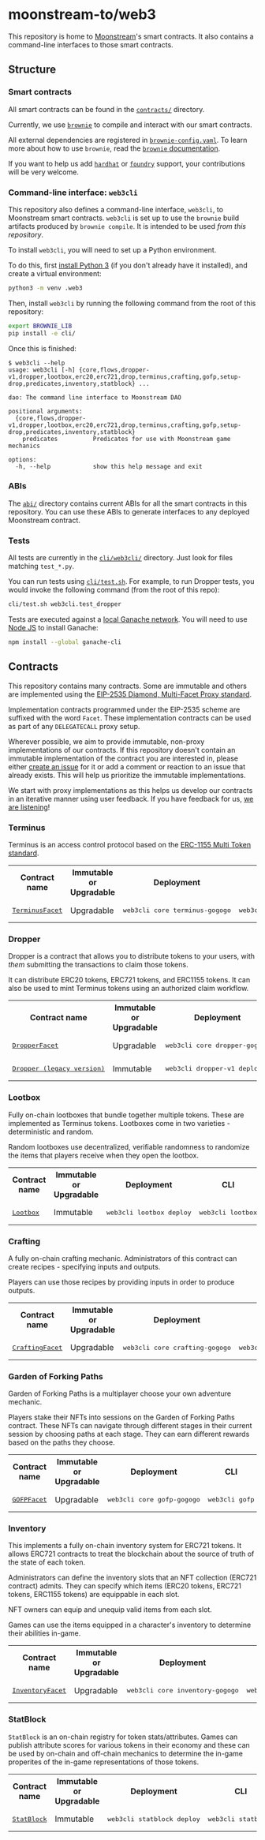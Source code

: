 # moonstream-to/web3

This repository is home to [Moonstream](https://moonstream.to)'s smart contracts. It also contains
a command-line interfaces to those smart contracts.

## Structure

### Smart contracts

All smart contracts can be found in the [`contracts/`](./contracts/) directory.

Currently, we use [`brownie`](https://github.com/eth-brownie/brownie) to compile and interact with our
smart contracts.

All external dependencies are registered in [`brownie-config.yaml`](./brownie-config.yaml). To learn more
about how to use `brownie`, read the [`brownie` documentation](https://eth-brownie.readthedocs.io/en/latest/).

If you want to help us add [`hardhat`](https://hardhat.org/) or [`foundry`](https://github.com/foundry-rs/foundry)
support, your contributions will be very welcome.


### Command-line interface: `web3cli`

This repository also defines a command-line interface, `web3cli`, to Moonstream smart contracts. `web3cli`
is set up to use the `brownie` build artifacts produced by `brownie compile`. It is intended to be used
*from this repository*.

To install `web3cli`, you will need to set up a Python environment.

To do this, first [install Python 3](https://www.python.org/) (if you don't already have it installed),
and create a virtual environment:

```bash
python3 -m venv .web3
```

Then, install `web3cli` by running the following command from the root of this repository:

```bash
export BROWNIE_LIB
pip install -e cli/
```

Once this is finished:

```
$ web3cli --help
usage: web3cli [-h] {core,flows,dropper-v1,dropper,lootbox,erc20,erc721,drop,terminus,crafting,gofp,setup-drop,predicates,inventory,statblock} ...

dao: The command line interface to Moonstream DAO

positional arguments:
  {core,flows,dropper-v1,dropper,lootbox,erc20,erc721,drop,terminus,crafting,gofp,setup-drop,predicates,inventory,statblock}
    predicates          Predicates for use with Moonstream game mechanics

options:
  -h, --help            show this help message and exit
```

### ABIs

The [`abi/`](./abi/) directory contains current ABIs for all the smart contracts in this repository. You
can use these ABIs to generate interfaces to any deployed Moonstream contract.


### Tests

All tests are currently in the [`cli/web3cli/`](./cli/web3cli/) directory. Just look for files matching
`test_*.py`.

You can run tests using [`cli/test.sh`](./cli/test.sh). For example, to run Dropper tests, you would invoke
the following command (from the root of this repo):

```bash
cli/test.sh web3cli.test_dropper
```

Tests are executed against a [local Ganache network](https://github.com/trufflesuite/ganache). You will need
to use [Node JS](https://nodejs.org/en) to install Ganache:

```bash
npm install --global ganache-cli
```

## Contracts

This repository contains many contracts. Some are immutable and others are implemented using the
[EIP-2535 Diamond, Multi-Facet Proxy standard](https://eips.ethereum.org/EIPS/eip-2535).

Implementation contracts programmed under the EIP-2535 scheme are suffixed with the word `Facet`. These implementation
contracts can be used as part of any `DELEGATECALL` proxy setup.

Wherever possible, we aim to provide immutable, non-proxy implementations of our contracts. If this repository
doesn't contain an immutable implementation of the contract you are interested in, please either [create an
issue](https://github.com/moonstream-to/web3/issues/new) for it or add a comment or reaction to an issue that already exists.
This will help us prioritize the immutable implementations.

We start with proxy implementations as this helps us develop our contracts in an iterative manner using
user feedback. If you have feedback for us, [we are listening](https://discord.gg/K56VNUQGvA)!

### Terminus

Terminus is an access control protocol based on the [ERC-1155 Multi Token standard](https://eips.ethereum.org/EIPS/eip-1155).

<table>
  <tr>
    <th>Contract name</th>
    <th>Immutable or Upgradable</th>
    <th>Deployment</th>
    <th>CLI</th>
    <th>Solidity interface</th>
    <th>ABI</th>
  </tr>
  <tr>
    <td><a href="./contracts/terminus/TerminusFacet.sol"><pre>TerminusFacet</pre></a></td>
    <td>Upgradable</td>
    <td><pre>web3cli core terminus-gogogo</pre></td>
    <td><pre>web3cli terminus</pre></td>
    <td><a href="./contracts/interfaces/ITerminus.sol"><pre>ITerminus</pre></a></td>
    <td><a href="./abi/TerminusFacet.json"><pre>abi/TerminusFacet.json</pre></a></td>
  </tr>
</table>

### Dropper

Dropper is a contract that allows you to distribute tokens to your users, with *them* submitting the
transactions to claim those tokens.

It can distribute ERC20 tokens, ERC721 tokens, and ERC1155 tokens. It can also be used to mint Terminus
tokens using an authorized claim workflow.

<table>
  <tr>
    <th>Contract name</th>
    <th>Immutable or Upgradable</th>
    <th>Deployment</th>
    <th>CLI</th>
    <th>Solidity interface</th>
    <th>ABI</th>
  </tr>
  <tr>
    <td><a href="./contracts/Dropper/DropperFacet.sol"><pre>DropperFacet</pre></a></td>
    <td>Upgradable</td>
    <td><pre>web3cli core dropper-gogogo</pre></td>
    <td><pre>web3cli dropper</pre></td>
    <td><a href="./contracts/interfaces/IDropper.sol"><pre>IDropper</pre></a></td>
    <td><a href="./abi/DropperFacet.json"><pre>abi/DropperFacet.json</pre></a></td>
  </tr>
  <tr>
    <td><a href="./contracts/Dropper.sol"><pre>Dropper (legacy version)</pre></a></td>
    <td>Immutable</td>
    <td><pre>web3cli dropper-v1 deploy</pre></td>
    <td><pre>web3cli dropper-v1</pre></td>
    <td>n/a</td>
    <td><a href="./abi/Dropper.json"><pre>abi/Dropper.json</pre></a></td>
  </tr>
</table>

### Lootbox

Fully on-chain lootboxes that bundle together multiple tokens. These are implemented as Terminus tokens.
Lootboxes come in two varieties - deterministic and random.

Random lootboxes use decentralized, verifiable randomness to randomize the items that players receive when they open the lootbox.

<table>
  <tr>
    <th>Contract name</th>
    <th>Immutable or Upgradable</th>
    <th>Deployment</th>
    <th>CLI</th>
    <th>Solidity interface</th>
    <th>ABI</th>
  </tr>
  <tr>
    <td><a href="./contracts/Lootbox.sol"><pre>Lootbox</pre></a></td>
    <td>Immutable</td>
    <td><pre>web3cli lootbox deploy</pre></td>
    <td><pre>web3cli lootbox</pre></td>
    <td><a href="./contracts/interfaces/ILootbox.sol"><pre>ILootbox</pre></a></td>
    <td><a href="./abi/Lootbox.json"><pre>abi/Lootbox.json</pre></a></td>
  </tr>
</table>

### Crafting

A fully on-chain crafting mechanic. Administrators of this contract can create recipes - specifying inputs
and outputs.

Players can use those recipes by providing inputs in order to produce outputs.

<table>
  <tr>
    <th>Contract name</th>
    <th>Immutable or Upgradable</th>
    <th>Deployment</th>
    <th>CLI</th>
    <th>Solidity interface</th>
    <th>ABI</th>
  </tr>
  <tr>
    <td><a href="./contracts/crafting/facets/CraftingFacet.sol"><pre>CraftingFacet</pre></a></td>
    <td>Upgradable</td>
    <td><pre>web3cli core crafting-gogogo</pre></td>
    <td><pre>web3cli crafting</pre></td>
    <td><a href="./contracts/interfaces/ICrafting.sol"><pre>ICrafting</pre></a></td>
    <td><a href="./abi/CraftingFacet.json"><pre>abi/CraftingFacet.json</pre></a></td>
  </tr>
</table>

### Garden of Forking Paths

Garden of Forking Paths is a multiplayer choose your own adventure mechanic.

Players stake their NFTs into sessions on the Garden of Forking Paths contract. These NFTs can navigate through
different stages in their current session by choosing paths at each stage. They can earn different rewards
based on the paths they choose.

<table>
  <tr>
    <th>Contract name</th>
    <th>Immutable or Upgradable</th>
    <th>Deployment</th>
    <th>CLI</th>
    <th>Solidity interface</th>
    <th>ABI</th>
  </tr>
  <tr>
    <td><a href="./contracts/mechanics/garden-of-forking-paths/GardenOfForkingPaths.sol"><pre>GOFPFacet</pre></a></td>
    <td>Upgradable</td>
    <td><pre>web3cli core gofp-gogogo</pre></td>
    <td><pre>web3cli gofp</pre></td>
    <td><a href="./contracts/interfaces/IGOFP.sol"><pre>IGOFP</pre></a></td>
    <td><a href="./abi/GOFPFacet.json"><pre>abi/GOFPFacet.json</pre></a></td>
  </tr>
</table>

### Inventory

This implements a fully on-chain inventory system for ERC721 tokens. It allows ERC721 contracts to treat
the blockchain about the source of truth of the state of each token.

Administrators can define the inventory slots that an NFT collection (ERC721 contract) admits. They can
specify which items (ERC20 tokens, ERC721 tokens, ERC1155 tokens) are equippable in each slot.

NFT owners can equip and unequip valid items from each slot.

Games can use the items equipped in a character's inventory to determine their abilities in-game.

<table>
  <tr>
    <th>Contract name</th>
    <th>Immutable or Upgradable</th>
    <th>Deployment</th>
    <th>CLI</th>
    <th>Solidity interface</th>
    <th>ABI</th>
  </tr>
  <tr>
    <td><a href="./contracts/inventory/InventoryFacet.sol"><pre>InventoryFacet</pre></a></td>
    <td>Upgradable</td>
    <td><pre>web3cli core inventory-gogogo</pre></td>
    <td><pre>web3cli inventory</pre></td>
    <td><a href="./contracts/inventory/IInventory.sol"><pre>IInventory</pre></a></td>
    <td><a href="./abi/InventoryFacet.json"><pre>abi/InventoryFacet.json</pre></a></td>
  </tr>
</table>

### StatBlock

`StatBlock` is an on-chain registry for token stats/attributes. Games can publish attribute scores for
various tokens in their economy and these can be used by on-chain and off-chain mechanics to determine
the in-game properites of the in-game representations of those tokens.

<table>
  <tr>
    <th>Contract name</th>
    <th>Immutable or Upgradable</th>
    <th>Deployment</th>
    <th>CLI</th>
    <th>Solidity interface</th>
    <th>ABI</th>
  </tr>
  <tr>
    <td><a href="./contracts/stats/StatBlock.sol"><pre>StatBlock</pre></a></td>
    <td>Immutable</td>
    <td><pre>web3cli statblock deploy</pre></td>
    <td><pre>web3cli statblock</pre></td>
    <td><a href="./contracts/stats/IStatBlock.sol"><pre>IStatBlock</pre></a></td>
    <td><a href="./abi/StatBlock.json"><pre>abi/StatBlock.json</pre></a></td>
  </tr>
</table>

